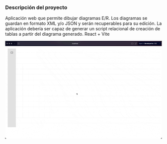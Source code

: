 ### Descripción del proyecto
Aplicación web que permite dibujar diagramas E/R. Los diagramas se guardan en formato XML y/o JSON y serán recuperables para su edición. La aplicación debería ser capaz de generar un script relacional de creación de tablas a partir del diagrama generado. React + Vite

![Demo](assets/demo.gif)
